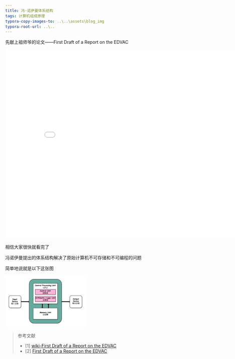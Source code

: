 ```yaml
---
title: 冯·诺伊曼体系结构
tags: 计算机组成原理
typora-copy-images-to: ..\..\assets\blog_img
typora-root-url: ..\..
---
```


先献上祖师爷的论文——First Draft of a Report on the EDVAC

<center><embed src="pdf/First Draft of a Report on the EDVAC.pdf" width="850" height="600"></center>

相信大家很快就看完了

冯诺伊曼提出的体系结构解决了原始计算机不可存储和不可编程的问题

简单地说就是以下这张图

<img src="/assets/blog_img/fa8e0e3c96a70cc07b4f0490bfe66f2b.jpeg" alt="img" style="zoom: 25%;" />

> 参考文献
>
> - [1] [wiki-First Draft of a Report on the EDVAC](https://en.wikipedia.org/wiki/First_Draft_of_a_Report_on_the_EDVAC)
> - [2] [First Draft of a Report on the EDVAC](https://github.com/bigbugbean/bigbugbean.github.io/blob/main/pdf/First%20Draft%20of%20a%20Report%20on%20the%20EDVAC.pdf)

